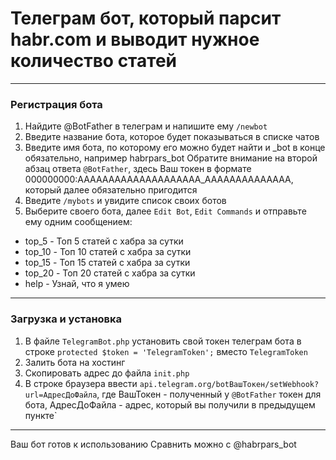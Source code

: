 # Телеграм бот, который парсит habr.com и выводит нужное количество статей
____

### Регистрация бота
1. Найдите @BotFather в телеграм и напишите ему `/newbot`
2. Введите название бота, которое будет показываться в списке чатов
3. Введите имя бота, по которому его можно будет найти и _bot в конце обязательно, например habrpars_bot
Обратите внимание на второй абзац ответа `@BotFather`, здесь Ваш токен в формате 000000000:AAAAAAAAAAAAAAAAAAAA_AAAAAAAAAAAAAA, который далее обязательно пригодится
4. Введите `/mybots` и увидите список своих ботов
5. Выберите своего бота, далее `Edit Bot`, `Edit Commands` и отправьте ему одним сообщением:

+ top_5 - Топ 5 статей с хабра за сутки
+ top_10 - Топ 10 статей с хабра за сутки
+ top_15 - Топ 15 статей с хабра за сутки
+ top_20 - Топ 20 статей с хабра за сутки
+ help - Узнай, что я умею
____

### Загрузка и установка
1. В файле `TelegramBot.php` установить свой токен телеграм бота в строке `protected $token = 'TelegramToken';` вместо `TelegramToken`
2. Залить бота на хостинг
3. Скопировать адрес до файла `init.php`
4. В строке браузера ввести `api.telegram.org/botВашТокен/setWebhook?url=АдресДоФайла`, где ВашТокен - полученный у `@BotFather` токен для бота, АдресДоФайла - адрес, который вы получили в предыдущем пункте`
____
Ваш бот готов к использованию
Сравнить можно с @habrpars_bot
